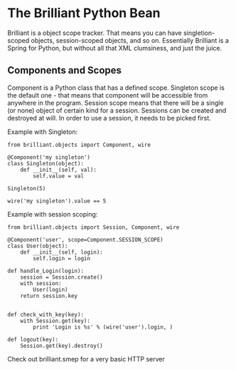 # The Brilliant Python Bean

Brilliant is a object scope tracker. That means you can have singletion-scoped objects, session-scoped objects, and so on. Essentially Brilliant is a Spring for Python, but without all that XML clumsiness, and just the juice.

## Components and Scopes
Component is a Python class that has a defined scope. Singleton scope is the default one - that means that component will be accessible from anywhere in the program. Session scope means that there will be a single (or none) object of certain kind for a session. Sessions can be created and destroyed at will. In order to use a session, it needs to be picked first.

Example with Singleton:

    from brilliant.objects import Component, wire
    
    @Component('my singleton')
    class Singleton(object):
        def __init__(self, val):
            self.value = val
            
    Singleton(5)
    
    wire('my singleton').value == 5
    
    
Example with session scoping:

    from brilliant.objects import Session, Component, wire
    
    @Component('user', scope=Component.SESSION_SCOPE)
    class User(object):
        def __init__(self, login):
            self.login = login
            
    def handle_Login(login):
        session = Session.create()
        with session:
            User(login)
        return session.key
        
        
    def check_with_key(key):
        with Session.get(key):
            print 'Login is %s' % (wire('user').login, )
            
    def logout(key):
        Session.get(key).destroy()
        
Check out brilliant.smep for a very basic HTTP server
            